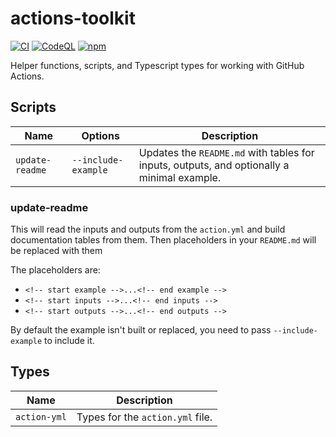 # actions-toolkit

[![CI](https://github.com/xt0rted/actions-toolkit/actions/workflows/ci.yml/badge.svg?branch=main)](https://github.com/xt0rted/actions-toolkit/actions/workflows/ci.yml)
[![CodeQL](https://github.com/xt0rted/actions-toolkit/actions/workflows/codeql-analysis.yml/badge.svg?branch=main)](https://github.com/xt0rted/actions-toolkitc/actions/workflows/codeql-analysis.yml)
[![npm](https://img.shields.io/npm/v/@xt0rted/actions-toolkit)](https://www.npmjs.com/package/@xt0rted/actions-toolkit)

Helper functions, scripts, and Typescript types for working with GitHub Actions.

## Scripts

Name | Options | Description
-- | -- | --
`update-readme` | `--include-example` | Updates the `README.md` with tables for inputs, outputs, and optionally a minimal example.

### update-readme

This will read the inputs and outputs from the `action.yml` and build documentation tables from them.
Then placeholders in your `README.md` will be replaced with them

The placeholders are:

- `<!-- start example -->...<!-- end example -->`
- `<!-- start inputs -->...<!-- end inputs -->`
- `<!-- start outputs -->...<!-- end outputs -->`

By default the example isn't built or replaced, you need to pass `--include-example` to include it.

## Types

Name | Description
-- | --
`action-yml` | Types for the `action.yml` file.
